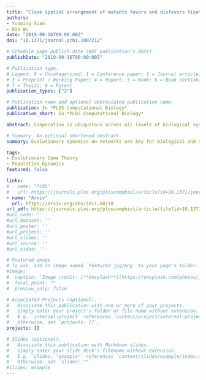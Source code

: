 ```yaml
---
title: "Close spatial arrangement of mutants favors and disfavors fixation"
authors: 
- Yunming Xiao
- Bin Wu
date: "2019-09-16T00:00:00Z"
doi: "10.1371/journal.pcbi.1007212"

# Schedule page publish date (NOT publication's date).
publishDate: "2019-09-16T00:00:00Z"

# Publication type.
# Legend: 0 = Uncategorized; 1 = Conference paper; 2 = Journal article;
# 3 = Preprint / Working Paper; 4 = Report; 5 = Book; 6 = Book section;
# 7 = Thesis; 8 = Patent
publication_types: ["2"]

# Publication name and optional abbreviated publication name.
publication: In *PLOS Computational Biology*
publication_short: In *PLOS Computational Biology*

abstract: Cooperation is ubiquitous across all levels of biological systems ranging from microbial communities to human societies. It, however, seemingly contradicts the evolutionary theory, since cooperators are exploited by free-riders and thus are disfavored by natural selection. Many studies based on evolutionary game theory have tried to solve the puzzle and figure out the reason why cooperation exists and how it emerges. Network reciprocity is one of the mechanisms to promote cooperation, where nodes refer to individuals and links refer to social relationships. The spatial arrangement of mutant individuals, which refers to the clustering of mutants, plays a key role in network reciprocity. Besides, many other mechanisms supporting cooperation suggest that the clustering of mutants plays an important role in the expansion of mutants. However, the clustering of mutants and the game dynamics are typically coupled. It is still unclear how the clustering of mutants alone alters the evolutionary dynamics. To this end, we employ a minimal model with frequency independent fitness on a circle. It disentangles the clustering of mutants from game dynamics. The distance between two mutants on the circle is adopted as a natural indicator for the clustering of mutants or assortment. We find that the assortment is an amplifier of the selection for the connected mutants compared with the separated ones. Nevertheless, as mutants are separated, the more dispersed mutants are, the greater the chance of invasion is. It gives rise to the non-monotonic effect of clustering, which is counterintuitive. On the other hand, we find that less assortative mutants speed up fixation. Our model shows that the clustering of mutants plays a non-trivial role in fixation, which has emerged even if the game interaction is absent.

# Summary. An optional shortened abstract.
summary: Evolutionary dynamics on networks are key for biological and social evolution. Typically, the clustering mutants on networks can dramatically alter the direction of selection. Previous studies on the assortment of mutants assume that individuals interact in a frequency-dependent way. It is hard to tell how assortment alone alters the evolutionary fate. We establish a minimal network model to disentangle the assortment from the game interaction. We find that for weak selection limit, the assortment of mutants plays little role in fixation probability. For strong selection limit, connected mutants, i.e., the maximum assortment, are best for fixation. When the mutants are separated by only one wild-type individual, it is worse off than that separated by more than one wild-type individual in fixation probability. Our results show the nontrivial yet fundamental effect of the clustering on fixation. Noteworthily, it has already arisen, even if the game interaction is absent.

tags:
- Evolutionary Game Theory
- Population Dynamics
featured: false

links:
# - name: "PLOS"
#   url: https://journals.plos.org/ploscompbiol/article?id=10.1371/journal.pcbi.1007212
- name: "Arxiv"
  url: https://arxiv.org/abs/1811.08718
url_pdf: https://journals.plos.org/ploscompbiol/article/file?id=10.1371/journal.pcbi.1007212&type=printable
#url_code: ''
#url_dataset: ''
#url_poster: ''
#url_project: ''
#url_slides: ''
#url_source: ''
#url_video: ''

# Featured image
# To use, add an image named `featured.jpg/png` to your page's folder. 
#image:
#  caption: 'Image credit: [**Unsplash**](https://unsplash.com/photos/jdD8gXaTZsc)'
#  focal_point: ""
#  preview_only: false

# Associated Projects (optional).
#   Associate this publication with one or more of your projects.
#   Simply enter your project's folder or file name without extension.
#   E.g. `internal-project` references `content/project/internal-project/index.md`.
#   Otherwise, set `projects: []`.
projects: []

# Slides (optional).
#   Associate this publication with Markdown slides.
#   Simply enter your slide deck's filename without extension.
#   E.g. `slides: "example"` references `content/slides/example/index.md`.
#   Otherwise, set `slides: ""`.
#slides: example
---
```

